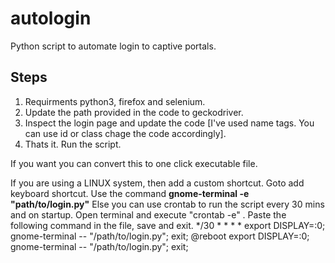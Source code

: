 # autologin
Python script to automate login to captive portals.

## Steps
1. Requirments python3, firefox and selenium.
2. Update the path provided in the code to geckodriver.
3. Inspect the login page and update the code [I've used name tags. You can use id or class chage the code accordingly].
4. Thats it. Run the script. 

If you want you can convert this to one click executable file.

If you are using a LINUX system, then add a custom shortcut. Goto add keyboard shortcut. Use the command 
**gnome-terminal -e "path/to/login.py"**
Else you can use crontab to run the script every 30 mins and on startup. Open terminal and execute "crontab -e" .
Paste the following command in the file, save and exit. 
*/30 * * * * export DISPLAY=:0; gnome-terminal -- "/path/to/login.py"; exit;
@reboot export DISPLAY=:0; gnome-terminal -- "/path/to/login.py"; exit;


